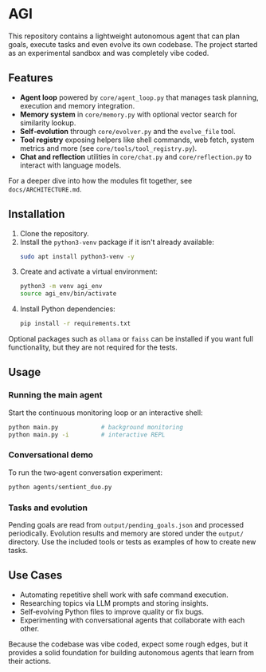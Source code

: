 # AGI

This repository contains a lightweight autonomous agent that can plan goals, execute tasks and even evolve its own codebase. The project started as an experimental sandbox and was completely vibe coded.

## Features

- **Agent loop** powered by `core/agent_loop.py` that manages task planning, execution and memory integration.
- **Memory system** in `core/memory.py` with optional vector search for similarity lookup.
- **Self‑evolution** through `core/evolver.py` and the `evolve_file` tool.
- **Tool registry** exposing helpers like shell commands, web fetch, system metrics and more (see `core/tools/tool_registry.py`).
- **Chat and reflection** utilities in `core/chat.py` and `core/reflection.py` to interact with language models.

For a deeper dive into how the modules fit together, see `docs/ARCHITECTURE.md`.

## Installation

1. Clone the repository.
2. Install the `python3-venv` package if it isn't already available:
   ```bash
   sudo apt install python3-venv -y
   ```
3. Create and activate a virtual environment:
   ```bash
   python3 -m venv agi_env
   source agi_env/bin/activate
   ```
4. Install Python dependencies:
   ```bash
   pip install -r requirements.txt
   ```

Optional packages such as `ollama` or `faiss` can be installed if you want full functionality, but they are not required for the tests.

## Usage

### Running the main agent

Start the continuous monitoring loop or an interactive shell:
```bash
python main.py            # background monitoring
python main.py -i         # interactive REPL
```

### Conversational demo

To run the two‑agent conversation experiment:
```bash
python agents/sentient_duo.py
```

### Tasks and evolution

Pending goals are read from `output/pending_goals.json` and processed periodically. Evolution results and memory are stored under the `output/` directory. Use the included tools or tests as examples of how to create new tasks.

## Use Cases

- Automating repetitive shell work with safe command execution.
- Researching topics via LLM prompts and storing insights.
- Self‑evolving Python files to improve quality or fix bugs.
- Experimenting with conversational agents that collaborate with each other.

Because the codebase was vibe coded, expect some rough edges, but it provides a solid foundation for building autonomous agents that learn from their actions.
